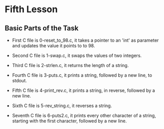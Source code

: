 # Fifth Lesson

## Basic Parts of the Task

- First C file is 0-reset_to_98.c, it takes a pointer to an 'int' as parameter and updates the value it points to to 98.

- Second C file is 1-swap.c, it swaps the values of two integers.

- Third C file is 2-strlen.c, it returns the length of a string.

- Fourth C file is 3-puts.c, it prints a string, followed by a new line, to stdout.

- Fifth C file is 4-print_rev.c, it prints a string, in reverse, followed by a new line.

- Sixth C file is 5-rev_string.c, it reverses a string.

- Seventh C file is 6-puts2.c, it prints every other character of a string, starting with the first character, followed by a new line.
